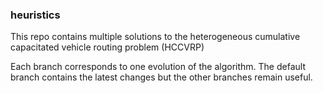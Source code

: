 ### heuristics
This repo contains multiple solutions to the heterogeneous cumulative capacitated vehicle routing problem (HCCVRP) 

Each branch corresponds to one evolution of the algorithm. The default branch contains the latest changes but the other branches remain useful.
